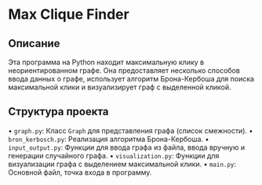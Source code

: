 # Max Clique Finder

## Описание

Эта программа на Python находит максимальную клику в неориентированном графе. Она предоставляет несколько способов ввода данных о графе, использует алгоритм Брона-Кербоша для поиска максимальной клики и визуализирует граф с выделенной кликой.

## Структура проекта

•   `graph.py`:  Класс `Graph` для представления графа (список смежности).
•   `bron_kerbosch.py`:  Реализация алгоритма Брона-Кербоша.
•   `input_output.py`:  Функции для ввода графа из файла, ввода вручную и генерации случайного графа.
•   `visualization.py`:  Функции для визуализации графа с выделением максимальной клики.
•   `main.py`:  Основной файл, точка входа в программу.


